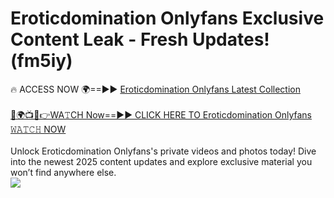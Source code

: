 # Eroticdomination Onlyfans Exclusive Content Leak - Fresh Updates! (fm5iy)

🔥 ACCESS NOW 🌍==►► <a href="https://tinyurl.com/kvy9nzfs" rel="nofollow">Eroticdomination Onlyfans Latest Collection</a>
<br><br>
[🔴🌍📺📱👉WA𝚃CH Now==►► CLICK HERE TO Eroticdomination Onlyfans 𝚆𝙰𝚃𝙲𝙷 NOW](https://tinyurl.com/kvy9nzfs)
<br><br>
Unlock Eroticdomination Onlyfans's private videos and photos today! Dive into the newest 2025 content updates and explore exclusive material you won’t find anywhere else.
<br>
<a href="https://tinyurl.com/kvy9nzfs" rel="nofollow" data-target="animated-image.originalLink"><img src="https://camo.githubusercontent.com/8a4f000d20f83aca3bf7ec5f350d767afa0574a8a352519fd8cfa583a6f93a33/68747470733a2f2f692e696d6775722e636f6d2f644a486b345a712e676966" data-canonical-src="https://i.imgur.com/dJHk4Zq.gif" style="max-width: 100%; display: inline-block;" data-target="animated-image.originalImage"></a>
<br>
